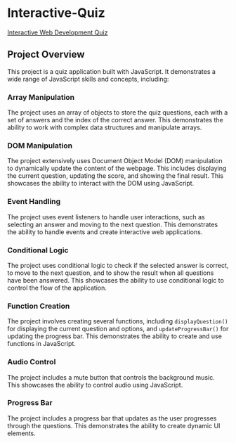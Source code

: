 # Interactive-Quiz

[Interactive Web Development Quiz](https://github.com/Polibeerex/Interactive-Quiz)

## Project Overview

This project is a quiz application built with JavaScript. It demonstrates a wide range of JavaScript skills and concepts, including:

### Array Manipulation

The project uses an array of objects to store the quiz questions, each with a set of answers and the index of the correct answer. This demonstrates the ability to work with complex data structures and manipulate arrays.

### DOM Manipulation

The project extensively uses Document Object Model (DOM) manipulation to dynamically update the content of the webpage. This includes displaying the current question, updating the score, and showing the final result. This showcases the ability to interact with the DOM using JavaScript.

### Event Handling

The project uses event listeners to handle user interactions, such as selecting an answer and moving to the next question. This demonstrates the ability to handle events and create interactive web applications.

### Conditional Logic

The project uses conditional logic to check if the selected answer is correct, to move to the next question, and to show the result when all questions have been answered. This showcases the ability to use conditional logic to control the flow of the application.

### Function Creation

The project involves creating several functions, including `displayQuestion()` for displaying the current question and options, and `updateProgressBar()` for updating the progress bar. This demonstrates the ability to create and use functions in JavaScript.

### Audio Control

The project includes a mute button that controls the background music. This showcases the ability to control audio using JavaScript.

### Progress Bar

The project includes a progress bar that updates as the user progresses through the questions. This demonstrates the ability to create dynamic UI elements.